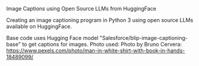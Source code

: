 Image Captions using Open Source LLMs from HuggingFace

Creating an image captioning program in Python 3 using open source LLMs available on HuggingFace.

Base code uses Hugging Face model "Salesforce/blip-image-captioning-base" to get captions for images. 
Photo used: Photo by Bruno Cervera: https://www.pexels.com/photo/man-in-white-shirt-with-book-in-hands-18489099/
